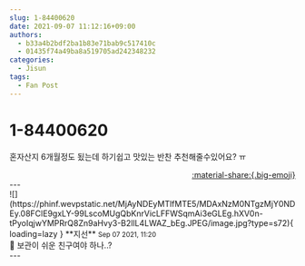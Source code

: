 ```yaml
---
slug: 1-84400620
date: 2021-09-07 11:12:16+09:00
authors:
  - b33a4b2bdf2ba1b83e71bab9c517410c
  - 01435f74a49ba8a519705ad242348232
categories:
  - Jisun
tags:
  - Fan Post
---
```


# 1-84400620

<div class="post-container" markdown="1">
<div class="content-container md-sidebar__scrollwrap" markdown="1">

혼자산지 6개월정도 됬는데 하기쉽고 맛있는 반찬 추천해줄수있어요? ㅠ

</div>
</div>

<div style="text-align: right;" markdown="1">
<a href="https://weverse.io/fromis9/fanpost/1-84400620" style="text-align: right;">:material-share:{.big-emoji}</a>
</div>
---

<div class="comments-container md-sidebar__scrollwrap" markdown="1">
<div class="comment" markdown="1">
<div class='id-container' markdown="1">
![](https://phinf.wevpstatic.net/MjAyNDEyMTlfMTE5/MDAxNzM0NTgzMjY0NDEy.08FClE9gxLY-99LscoMUgQbKnrVicLFFWSqmAi3eGLEg.hXV0n-tPyoIqjwYMPRrQ8Zn9aHvy3-B2llL4LWAZ_bEg.JPEG/image.jpg?type=s72){ loading=lazy }
**<span class="artist">지선</span>** <small>Sep 07 2021, 11:20</small><br>
</div>
<div class='comment-body' markdown="1">
🤔 보관이 쉬운 친구여야 하나..?
</div>
</div>
</div>
---
